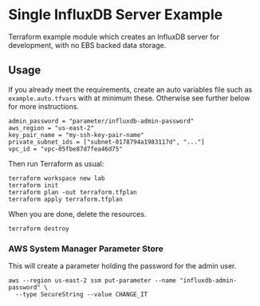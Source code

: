 # Single InfluxDB Server Example

Terraform example module which creates an InfluxDB server for development, with no EBS backed data storage.

## Usage
If you already meet the requirements, create an auto variables file such as `example.auto.tfvars` with at minimum these.
Otherwise see further below for more instructions.
```hcl-terraform
admin_password = "parameter/influxdb-admin-password"
aws_region = "us-east-2"
key_pair_name = "my-ssh-key-pair-name"
private_subnet_ids = ["subnet-0178794a1983117d", "..."]
vpc_id = "vpc-05fbe87d7fea46d75"
```

Then run Terraform as usual:
```shell script
terraform workspace new lab
terraform init
terraform plan -out terraform.tfplan
terraform apply terraform.tfplan
```

When you are done, delete the resources.
```shell script
terraform destroy
```

### AWS System Manager Parameter Store
This will create a parameter holding the password for the admin user.
```shell script
aws --region us-east-2 ssm put-parameter --name "influxdb-admin-password" \
  --type SecureString --value CHANGE_IT
```



